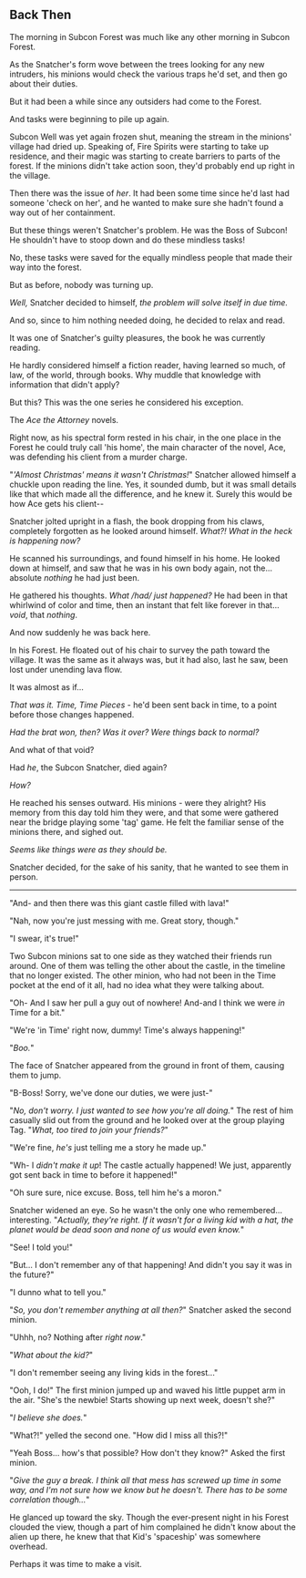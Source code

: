 ## Back Then

The morning in Subcon Forest was much like any other morning in Subcon Forest.

As the Snatcher's form wove between the trees looking for any new intruders, his minions would check the various traps he'd set, and then go about their duties.

But it had been a while since any outsiders had come to the Forest.

And tasks were beginning to pile up again.

Subcon Well was yet again frozen shut, meaning the stream in the minions' village had dried up. Speaking of, Fire Spirits were starting to take up residence, and their magic was starting to create barriers to parts of the forest. If the minions didn't take action soon, they'd probably end up right in the village.

Then there was the issue of *her*. It had been some time since he'd last had someone 'check on her', and he wanted to make sure she hadn't found a way out of her containment.

But these things weren't Snatcher's problem. He was the Boss of Subcon! He shouldn't have to stoop down and do these mindless tasks!

No, these tasks were saved for the equally mindless people that made their way into the forest.

But as before, nobody was turning up.

*Well,* Snatcher decided to himself, *the problem will solve itself in due time.*

And so, since to him nothing needed doing, he decided to relax and read.

It was one of Snatcher's guilty pleasures, the book he was currently reading.

He hardly considered himself a fiction reader, having learned so much, of law, of the world, through books. Why muddle that knowledge with information that didn't apply?

But this? This was the one series he considered his exception.

The *Ace the Attorney* novels.

Right now, as his spectral form rested in his chair, in the one place in the Forest he could truly call 'his home', the main character of the novel, Ace, was defending his client from a murder charge.

"*'Almost Christmas' means it wasn't Christmas!*" Snatcher allowed himself a chuckle upon reading the line. Yes, it sounded dumb, but it was small details like that which made all the difference, and he knew it. Surely this would be how Ace gets his client--

Snatcher jolted upright in a flash, the book dropping from his claws, completely forgotten as he looked around himself. *What?! What in the heck is happening now?*

He scanned his surroundings, and found himself in his home. He looked down at himself, and saw that he was in his own body again, not the... absolute *nothing* he had just been.

He gathered his thoughts. *What /had/ just happened?* He had been in that whirlwind of color and time, then an instant that felt like forever in that... *void*, that *nothing*.

And now suddenly he was back here.

In his Forest. He floated out of his chair to survey the path toward the village. It was the same as it always was, but it had also, last he saw, been lost under unending lava flow.

It was almost as if...

*That was it. Time, Time Pieces* - he'd been sent back in time, to a point before those changes happened.

*Had the brat won, then? Was it over? Were things back to normal?*

And what of that void?

Had *he*, the Subcon Snatcher, died again?

*How?*

He reached his senses outward. His minions - were they alright? His memory from this day told him they were, and that some were gathered near the bridge playing some 'tag' game. He felt the familiar sense of the minions there, and sighed out.

*Seems like things were as they should be.*

Snatcher decided, for the sake of his sanity, that he wanted to see them in person.

----

"And- and then there was this giant castle filled with lava!"

"Nah, now you're just messing with me. Great story, though."

"I swear, it's true!"

Two Subcon minions sat to one side as they watched their friends run around. One of them was telling the other about the castle, in the timeline that no longer existed. The other minion, who had not been in the Time pocket at the end of it all, had no idea what they were talking about.

"Oh- And I saw her pull a guy out of nowhere! And-and I think we were *in* Time for a bit."

"We're 'in Time' right now, dummy! Time's always happening!"

"*Boo.*"

The face of Snatcher appeared from the ground in front of them, causing them to jump.

"B-Boss! Sorry, we've done our duties, we were just-"

"*No, don't worry. I just wanted to see how you're all doing.*" The rest of him casually slid out from the ground and he looked over at the group playing Tag. "*What, too tired to join your friends?*"

"We're fine, *he's* just telling me a story he made up."

"Wh- I *didn't make it up*! The castle actually happened! We just, apparently got sent back in time to before it happened!"

"Oh sure sure, nice excuse. Boss, tell him he's a moron."

Snatcher widened an eye. So he wasn't the only one who remembered... interesting. "*Actually, they're right. If it wasn't for a living kid with a hat, the planet would be dead soon and none of us would even know.*"

"See! I told you!"

"But... I don't remember any of that happening! And didn't you say it was in the future?"

"I dunno what to tell you."

"*So, you don't remember anything at all then?*" Snatcher asked the second minion.

"Uhhh, no? Nothing after *right now*."

"*What about the kid?*"

"I don't remember seeing any living kids in the forest..."

"Ooh, I do!" The first minion jumped up and waved his little puppet arm in the air. "She's the newbie! Starts showing up next week, doesn't she?"

"*I believe she does.*"

"What?!" yelled the second one. "How did I miss all this?!"

"Yeah Boss... how's that possible? How don't they know?" Asked the first minion.

"*Give the guy a break. I think all that mess has screwed up time in some way, and I'm not sure how we know but he doesn't. There has to be some correlation though...*"

He glanced up toward the sky. Though the ever-present night in his Forest clouded the view, though a part of him complained he didn't know about the alien up there, he knew that that Kid's 'spaceship' was somewhere overhead.

Perhaps it was time to make a visit.
